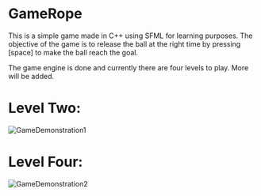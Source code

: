 # GameRope

This is a simple game made in C++ using SFML for learning purposes. The objective of the game is to release the ball at the right time by pressing [space] to make the ball reach the goal.

The game engine is done and currently there are four levels to play. More will be added.

# Level Two:
![GameDemonstration1](https://user-images.githubusercontent.com/31096534/236635740-10bddb04-cfb4-4a03-8386-5747bcf83bb1.png)

# Level Four:
![GameDemonstration2](https://user-images.githubusercontent.com/31096534/236635743-de35c921-b1b3-439d-821e-f52570f0ad50.png)




